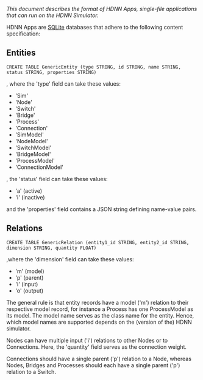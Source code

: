 *This document describes the format of HDNN Apps, single-file applications that can run on the HDNN Simulator.*

HDNN Apps are [SQLite](https://www.sqlite.org/) databases that adhere to the following content specification:

## Entities ##
```CREATE TABLE GenericEntity (type STRING, id STRING, name STRING, status STRING, properties STRING)```

, where the 'type' field can take these values: 
* 'Sim'
* 'Node'
* 'Switch'
* 'Bridge'
* 'Process'
* 'Connection'
* 'SimModel'
* 'NodeModel'
* 'SwitchModel'
* 'BridgeModel'
* 'ProcessModel'
* 'ConnectionModel'

, the 'status' field can take these values: 
* 'a' (active)
* 'i' (inactive)

and the 'properties' field contains a JSON string defining name-value pairs.


## Relations ##
```CREATE TABLE GenericRelation (entity1_id STRING, entity2_id STRING, dimension STRING, quantity FLOAT)```

,where the 'dimension' field can take these values:
* 'm' (model)
* 'p' (parent)
* 'i' (input)
* 'o' (output)


The general rule is that entity records have a model ('m') relation to their respective model record, for instance a Process has one ProcessModel as its model. The model name serves as the class name for the entity. Hence, which model names are supported depends on the (version of the) HDNN simulator.  

Nodes can have multiple input ('i') relations to other Nodes or to Connections. Here, the 'quantity' field serves as the connection weight.  

Connections should have a single parent ('p') relation to a Node, whereas Nodes, Bridges and Processes should each have a single parent ('p') relation to a Switch.  

